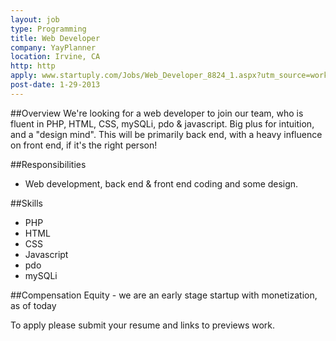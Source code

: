 ```yaml
---
layout: job
type: Programming
title: Web Developer
company: YayPlanner
location: Irvine, CA 
http: http
apply: www.startuply.com/Jobs/Web_Developer_8824_1.aspx?utm_source=workcreative.net
post-date: 1-29-2013
---
```


##Overview
We're looking for a web developer to join our team, who is fluent in PHP, HTML, CSS, mySQLi, pdo & javascript. Big plus for intuition, and a "design mind". This will be primarily back end, with a heavy influence on front end, if it's the right person!

##Responsibilities
* Web development, back end & front end coding and some design.

##Skills
* PHP
* HTML
* CSS
* Javascript
* pdo
* mySQLi

##Compensation
Equity - we are an early stage startup with monetization, as of today 

To apply please submit your resume and links to previews work.
